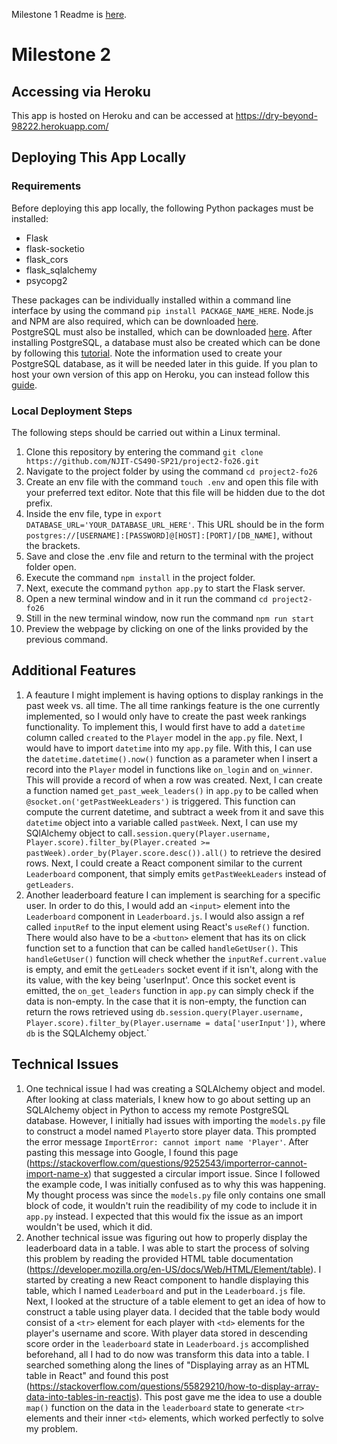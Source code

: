 Milestone 1 Readme is [here](https://github.com/NJIT-CS490-SP21/project2-fo26/commit/88ba2fee7bd5b4e29b89eaf994876997fafe423c?short_path=b335630#diff-b335630551682c19a781afebcf4d07bf978fb1f8ac04c6bf87428ed5106870f5).
# Milestone 2
## Accessing via Heroku ##
This app is hosted on Heroku and can be accessed at https://dry-beyond-98222.herokuapp.com/
## Deploying This App Locally
### Requirements ###
Before deploying this app locally, the following Python packages must be installed:
  * Flask
  * flask-socketio
  * flask_cors
  * flask_sqlalchemy
  * psycopg2

These packages can be individually installed within a command line interface by using the command `pip install PACKAGE_NAME_HERE`.
Node.js and NPM are also required, which can be downloaded [here](https://nodejs.org/en/).<br/>
PostgreSQL must also be installed, which can be downloaded [here](https://www.postgresql.org/download/). After installing PostgreSQL, a database must also be created which can be done by following this [tutorial](https://www.tutorialspoint.com/postgresql/postgresql_create_database.htm). Note the information used to create your PostgreSQL database, as it will be needed later in this guide. If you plan to host your own version of this app on Heroku, you can instead follow this [guide](https://devcenter.heroku.com/articles/heroku-postgresql#local-setup).

### Local Deployment Steps ###
The following steps should be carried out within a Linux terminal.
1. Clone this repository by entering the command `git clone https://github.com/NJIT-CS490-SP21/project2-fo26.git`
2. Navigate to the project folder by using the command `cd project2-fo26`
3. Create an env file with the command `touch .env` and open this file with your preferred text editor. Note that this file will be hidden due to the dot prefix.
4. Inside the env file, type in `export DATABASE_URL='YOUR_DATABASE_URL_HERE'`. This URL should be in the form `postgres://[USERNAME]:[PASSWORD]@[HOST]:[PORT]/[DB_NAME]`, without the brackets.
5. Save and close the .env file and return to the terminal with the project folder open.
6. Execute the command `npm install` in the project folder.
7. Next, execute the command `python app.py` to start the Flask server.
8. Open a new terminal window and in it run the command `cd project2-fo26`
9. Still in the new terminal window, now run the command `npm run start`
10. Preview the webpage by clicking on one of the links provided by the previous command.

## Additional Features ###
1. A feauture I might implement is having options to display rankings in the past week vs. all time. The all time rankings feature is the one currently implemented, so I would only have to create the past week rankings functionality. To implement this, I would first have to add a `datetime` column called `created` to the `Player` model in the `app.py` file. Next, I would have to import `datetime` into my `app.py` file. With this, I can use the `datetime.datetime().now()` function as a parameter when I insert a record into the `Player` model in functions like `on_login` and `on_winner`. This will provide a record of when a row was created. Next, I can create a function named `get_past_week_leaders()` in `app.py` to be called when `@socket.on('getPastWeekLeaders')` is triggered. This function can compute the current datetime, and subtract a week from it and save this `datetime` object into a variable called `pastWeek`. Next, I can use my SQlAlchemy object to call`.session.query(Player.username, Player.score).filter_by(Player.created >= pastWeek).order_by(Player.score.desc()).all()` to retrieve the desired rows. Next, I could create a React component similar to the current `Leaderboard` component, that simply emits `getPastWeekLeaders` instead of `getLeaders`.
2. Another leaderboard feature I can implement is searching for a specific user. In order to do this, I would add an `<input>` element into the `Leaderboard` component in `Leaderboard.js`. I would also assign a ref called `inputRef` to the input element using React's `useRef()` function. There would also have to be a `<button>` element that has its on click function set to a function that can be called `handleGetUser()`. This `handleGetUser()` function will check whether the `inputRef.current.value` is empty, and emit the `getLeaders` socket event if it isn't, along with the its value, with the key being 'userInput'. Once this socket event is emitted, the `on_get_leaders` function in `app.py` can simply check if the data is non-empty. In the case that it is non-empty, the function can return the rows retrieved using `db.session.query(Player.username, Player.score).filter_by(Player.username = data['userInput'])`, where `db` is the SQLAlchemy object.`
## Technical Issues ##
1. One technical issue I had was creating a SQLAlchemy object and model. After looking at class materials, I knew how to go about setting up an SQLAlchemy object in Python to access my remote PostgreSQL database. However, I initially had issues with importing the `models.py` file to construct a model named `Player`to store player data. This prompted the error message `ImportError: cannot import name 'Player'`. After pasting this message into Google, I found this page (https://stackoverflow.com/questions/9252543/importerror-cannot-import-name-x) that suggested a circular import issue. Since I followed the example code, I was initially confused as to why this was happening. My thought process was since the `models.py` file only contains one small block of code, it wouldn't ruin the readibility of my code to include it in `app.py` instead. I expected that this would fix the issue as an import wouldn't be used, which it did. 
3. Another technical issue was figuring out how to properly display the leaderboard data in a table. I was able to start the process of solving this problem by reading the provided HTML table documentation (https://developer.mozilla.org/en-US/docs/Web/HTML/Element/table). I started by creating a new React component to handle displaying this table, which I named `Leaderboard` and put in the `Leaderboard.js` file. Next, I looked at the structure of a table element to get an idea of how to construct a table using player data. I decided that the table body would consist of a `<tr>` element for each player with `<td>` elements for the player's username and score. With player data stored in descending score order in the `leaderboard` state in `Leaderboard.js` accomplished beforehand, all I had to do now was transform this data into a table. I searched something along the lines of "Displaying array as an HTML table in React" and found this post (https://stackoverflow.com/questions/55829210/how-to-display-array-data-into-tables-in-reactjs). This post gave me the idea to use a double `map()` function on the data in the `leaderboard` state to generate `<tr>` elements and their inner `<td>` elements, which worked perfectly to solve my problem.
